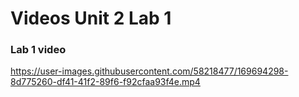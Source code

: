 # Videos Unit 2 Lab 1

### Lab 1 video

https://user-images.githubusercontent.com/58218477/169694298-8d775260-df41-41f2-89f6-f92cfaa93f4e.mp4

